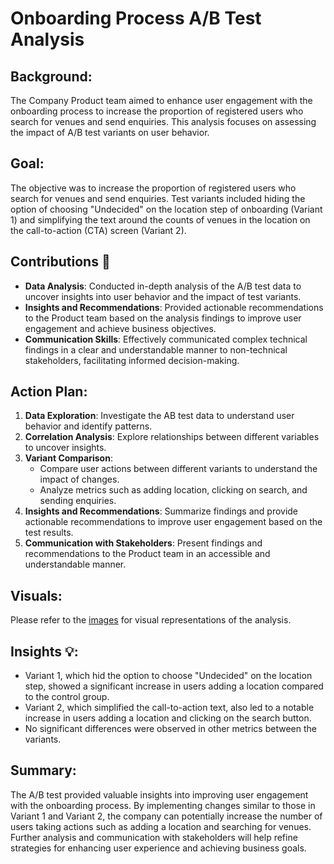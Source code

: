 # Onboarding Process A/B Test Analysis

## Background:

The Company Product team aimed to enhance user engagement with the onboarding process to increase the proportion of registered users who search for venues and send enquiries. This analysis focuses on assessing the impact of A/B test variants on user behavior.

## Goal:

The objective was to increase the proportion of registered users who search for venues and send enquiries. Test variants included hiding the option of choosing "Undecided" on the location step of onboarding (Variant 1) and simplifying the text around the counts of venues in the location on the call-to-action (CTA) screen (Variant 2).

## Contributions 💪

- **Data Analysis**: Conducted in-depth analysis of the A/B test data to uncover insights into user behavior and the impact of test variants.
- **Insights and Recommendations**: Provided actionable recommendations to the Product team based on the analysis findings to improve user engagement and achieve business objectives.
- **Communication Skills**: Effectively communicated complex technical findings in a clear and understandable manner to non-technical stakeholders, facilitating informed decision-making.

## Action Plan:

1. **Data Exploration**: Investigate the AB test data to understand user behavior and identify patterns.
2. **Correlation Analysis**: Explore relationships between different variables to uncover insights.
3. **Variant Comparison**:
    - Compare user actions between different variants to understand the impact of changes.
    - Analyze metrics such as adding location, clicking on search, and sending enquiries.
4. **Insights and Recommendations**: Summarize findings and provide actionable recommendations to improve user engagement based on the test results.
5. **Communication with Stakeholders**: Present findings and recommendations to the Product team in an accessible and understandable manner.

## Visuals:

Please refer to the [images](link_to_images) for visual representations of the analysis.

## Insights 💡:

- Variant 1, which hid the option to choose "Undecided" on the location step, showed a significant increase in users adding a location compared to the control group.
- Variant 2, which simplified the call-to-action text, also led to a notable increase in users adding a location and clicking on the search button.
- No significant differences were observed in other metrics between the variants.

## Summary:

The A/B test provided valuable insights into improving user engagement with the onboarding process. By implementing changes similar to those in Variant 1 and Variant 2, the company can potentially increase the number of users taking actions such as adding a location and searching for venues. Further analysis and communication with stakeholders will help refine strategies for enhancing user experience and achieving business goals.
